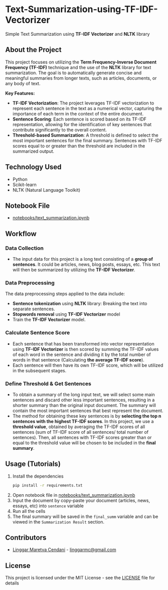 # Text-Summarization-using-TF-IDF-Vectorizer
Simple Text Summarization using **TF-IDF Vectorizer** and **NLTK** library

## About the Project

This project focuses on utilizing the **Term Frequency-Inverse Document Frequency (TF-IDF)** technique and the use of the **NLTK** library  for text summarization. The goal is to automatically generate concise and meaningful summaries from longer texts, such as articles, documents, or any body of text.

**Key Features:**
 - **TF-IDF Vectorization**: The project leverages TF-IDF vectorization to represent each sentence in the text as a numerical vector, capturing the importance of each term in the context of the entire document.
 - **Sentence Scoring**: Each sentence is scored based on its TF-IDF representation, allowing for the identification of key sentences that contribute significantly to the overall content.
 - **Threshold-based Summarization**: A threshold is defined to select the most important sentences for the final summary. Sentences with TF-IDF scores equal to or greater than the threshold are included in the summarized output.

## Technology Used

  * Python
  * Scikit-learn
  * NLTK (Natural Language Toolkit)

## Notebook File
* [notebooks/text_summarization.ipynb](notebooks/text_summarization.ipynb)

## Workflow

### Data Collection
  - The input data for this project is a long text consisting of a **group of sentences**. It could be articles, news, blog posts, essays, etc. This text will then be summarized by utilizing the **TF-IDF Vectorizer**.

### Data Preprocessing
  The data preprocessing steps applied to the data include:
  - **Sentence tokenization** using **NLTK** library: Breaking the text into separate sentences.
  - **Stopwords removal** using **TF-IDF Vectorizer** model
  - Train the **TF-IDF Vectorizer** model.

### Calculate Sentence Score
  - Each sentence that has been transformed into vector representation using **TF-IDF Vectorizer** is then scored by summing the TF-IDF values of each word in the sentence and dividing it by the total number of words in that sentence (Calculating **the average TF-IDF score**).
  - Each sentence will then have its own TF-IDF score, which will be utilized in the subsequent stages.  

### Define Threshold & Get Sentences
  - To obtain a summary of the long input text, we will select some main sentences and discard other less important sentences, resulting in a shorter summary than the original input document. The summary will contain the most important sentences that best represent the document.
  - The method for obtaining these key sentences is by **selecting the top n sentences with the highest TF-IDF scores**. In this project, we use a **threshold value**, obtained by averaging the TF-IDF scores of all sentences (sum of TF-IDF score of all sentences/ total number of sentences). Then, all sentences with TF-IDF scores greater than or equal to the threshold value will be chosen to be included in the **final summary**.

## Usage (Tutorials)

1. Install the dependencies
   ```sh
   pip install -r requirements.txt
   ```
2. Open notebook file in [notebooks/text_summarization.ipynb](notebooks/text_summarization.ipynb)
3. Input the document by copy-paste your document (articles, news, essays, etc) into `sentence` variable
4. Run all the cells
5. The final summary will be saved in the `final_summ` variable and can be viewed in the `Summarization Result` section.

## Contributors
* [Linggar Maretva Cendani](https://github.com/LinggarM) - [linggarmc@gmail.com](mailto:linggarmc@gmail.com)

## License
This project is licensed under the MIT License - see the [LICENSE](LICENSE) file for details
